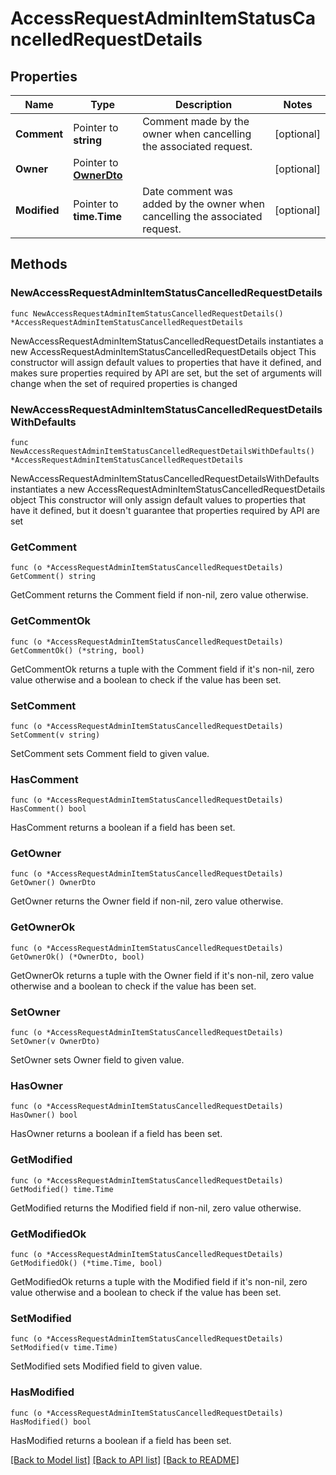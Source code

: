# AccessRequestAdminItemStatusCancelledRequestDetails

## Properties

Name | Type | Description | Notes
------------ | ------------- | ------------- | -------------
**Comment** | Pointer to **string** | Comment made by the owner when cancelling the associated request. | [optional] 
**Owner** | Pointer to [**OwnerDto**](OwnerDto.md) |  | [optional] 
**Modified** | Pointer to **time.Time** | Date comment was added by the owner when cancelling the associated request. | [optional] 

## Methods

### NewAccessRequestAdminItemStatusCancelledRequestDetails

`func NewAccessRequestAdminItemStatusCancelledRequestDetails() *AccessRequestAdminItemStatusCancelledRequestDetails`

NewAccessRequestAdminItemStatusCancelledRequestDetails instantiates a new AccessRequestAdminItemStatusCancelledRequestDetails object
This constructor will assign default values to properties that have it defined,
and makes sure properties required by API are set, but the set of arguments
will change when the set of required properties is changed

### NewAccessRequestAdminItemStatusCancelledRequestDetailsWithDefaults

`func NewAccessRequestAdminItemStatusCancelledRequestDetailsWithDefaults() *AccessRequestAdminItemStatusCancelledRequestDetails`

NewAccessRequestAdminItemStatusCancelledRequestDetailsWithDefaults instantiates a new AccessRequestAdminItemStatusCancelledRequestDetails object
This constructor will only assign default values to properties that have it defined,
but it doesn't guarantee that properties required by API are set

### GetComment

`func (o *AccessRequestAdminItemStatusCancelledRequestDetails) GetComment() string`

GetComment returns the Comment field if non-nil, zero value otherwise.

### GetCommentOk

`func (o *AccessRequestAdminItemStatusCancelledRequestDetails) GetCommentOk() (*string, bool)`

GetCommentOk returns a tuple with the Comment field if it's non-nil, zero value otherwise
and a boolean to check if the value has been set.

### SetComment

`func (o *AccessRequestAdminItemStatusCancelledRequestDetails) SetComment(v string)`

SetComment sets Comment field to given value.

### HasComment

`func (o *AccessRequestAdminItemStatusCancelledRequestDetails) HasComment() bool`

HasComment returns a boolean if a field has been set.

### GetOwner

`func (o *AccessRequestAdminItemStatusCancelledRequestDetails) GetOwner() OwnerDto`

GetOwner returns the Owner field if non-nil, zero value otherwise.

### GetOwnerOk

`func (o *AccessRequestAdminItemStatusCancelledRequestDetails) GetOwnerOk() (*OwnerDto, bool)`

GetOwnerOk returns a tuple with the Owner field if it's non-nil, zero value otherwise
and a boolean to check if the value has been set.

### SetOwner

`func (o *AccessRequestAdminItemStatusCancelledRequestDetails) SetOwner(v OwnerDto)`

SetOwner sets Owner field to given value.

### HasOwner

`func (o *AccessRequestAdminItemStatusCancelledRequestDetails) HasOwner() bool`

HasOwner returns a boolean if a field has been set.

### GetModified

`func (o *AccessRequestAdminItemStatusCancelledRequestDetails) GetModified() time.Time`

GetModified returns the Modified field if non-nil, zero value otherwise.

### GetModifiedOk

`func (o *AccessRequestAdminItemStatusCancelledRequestDetails) GetModifiedOk() (*time.Time, bool)`

GetModifiedOk returns a tuple with the Modified field if it's non-nil, zero value otherwise
and a boolean to check if the value has been set.

### SetModified

`func (o *AccessRequestAdminItemStatusCancelledRequestDetails) SetModified(v time.Time)`

SetModified sets Modified field to given value.

### HasModified

`func (o *AccessRequestAdminItemStatusCancelledRequestDetails) HasModified() bool`

HasModified returns a boolean if a field has been set.


[[Back to Model list]](../README.md#documentation-for-models) [[Back to API list]](../README.md#documentation-for-api-endpoints) [[Back to README]](../README.md)


